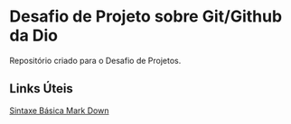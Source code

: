 # Desafio de Projeto sobre Git/Github da Dio 
Repositório criado para o Desafio de Projetos.

## Links Úteis
[Sintaxe Básica Mark Down](https://www.markdownguide.org/basic-syntax/)
